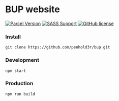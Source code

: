 # BUP website

[![Parcel Version](https://img.shields.io/static/v1.svg?label=Parcel&message=v.%201.12&color=21374b)](https://parceljs.org/)
[![SASS Support](https://img.shields.io/static/v1.svg?label=SASS&message=support&color=d06397)](https://sass-lang.com/)
[![GitHub license](https://img.shields.io/static/v1.svg?label=License&message=MIT&color=blue)](https://github.com/penhold3r/parcel-starter-boilerplate/blob/master/LICENSE)

### Install

`git clone https://github.com/penhold3r/bup.git`

### Development

`npm start`

### Production

`npm run build`
